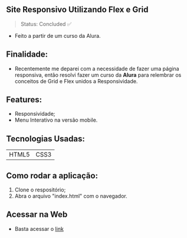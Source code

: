 ## Site Responsivo Utilizando Flex e Grid 
> Status: Concluded ✅
* Feito a partir de um curso da Alura.

## Finalidade:
- Recentemente me deparei com a necessidade de fazer uma página responsiva, então resolvi fazer um curso da <strong>Alura</strong> para relembrar os conceitos de Grid e Flex unidos a Responsividade.

## Features:

- Responsividade;
- Menu Interativo na versão mobile.

## Tecnologias Usadas:

<table>
  <tr>
    <td>HTML5</td>
    <td>CSS3</td>
  </tr>
</table>

## Como rodar a aplicação:

1) Clone o respositório;
2) Abra o arquivo "index.html" com o navegador.

## Acessar na Web

* Basta acessar o <a href="https://gabriel-grs.github.io/skate-store/">link</a>

